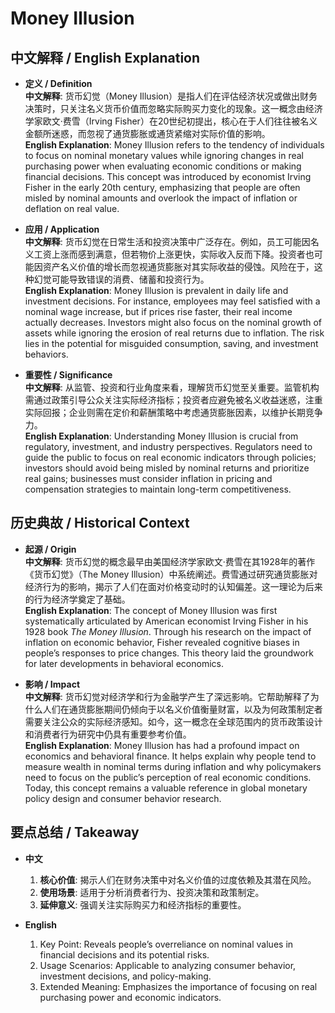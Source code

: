 # Money Illusion

## 中文解释 / English Explanation

* **定义 / Definition**  
  **中文解释**: 货币幻觉（Money Illusion）是指人们在评估经济状况或做出财务决策时，只关注名义货币价值而忽略实际购买力变化的现象。这一概念由经济学家欧文·费雪（Irving Fisher）在20世纪初提出，核心在于人们往往被名义金额所迷惑，而忽视了通货膨胀或通货紧缩对实际价值的影响。  
  **English Explanation**: Money Illusion refers to the tendency of individuals to focus on nominal monetary values while ignoring changes in real purchasing power when evaluating economic conditions or making financial decisions. This concept was introduced by economist Irving Fisher in the early 20th century, emphasizing that people are often misled by nominal amounts and overlook the impact of inflation or deflation on real value.

* **应用 / Application**  
  **中文解释**: 货币幻觉在日常生活和投资决策中广泛存在。例如，员工可能因名义工资上涨而感到满意，但若物价上涨更快，实际收入反而下降。投资者也可能因资产名义价值的增长而忽视通货膨胀对其实际收益的侵蚀。风险在于，这种幻觉可能导致错误的消费、储蓄和投资行为。  
  **English Explanation**: Money Illusion is prevalent in daily life and investment decisions. For instance, employees may feel satisfied with a nominal wage increase, but if prices rise faster, their real income actually decreases. Investors might also focus on the nominal growth of assets while ignoring the erosion of real returns due to inflation. The risk lies in the potential for misguided consumption, saving, and investment behaviors.

* **重要性 / Significance**  
  **中文解释**: 从监管、投资和行业角度来看，理解货币幻觉至关重要。监管机构需通过政策引导公众关注实际经济指标；投资者应避免被名义收益迷惑，注重实际回报；企业则需在定价和薪酬策略中考虑通货膨胀因素，以维护长期竞争力。  
  **English Explanation**: Understanding Money Illusion is crucial from regulatory, investment, and industry perspectives. Regulators need to guide the public to focus on real economic indicators through policies; investors should avoid being misled by nominal returns and prioritize real gains; businesses must consider inflation in pricing and compensation strategies to maintain long-term competitiveness.

## 历史典故 / Historical Context

* **起源 / Origin**  
  **中文解释**: 货币幻觉的概念最早由美国经济学家欧文·费雪在其1928年的著作《货币幻觉》（The Money Illusion）中系统阐述。费雪通过研究通货膨胀对经济行为的影响，揭示了人们在面对价格变动时的认知偏差。这一理论为后来的行为经济学奠定了基础。  
  **English Explanation**: The concept of Money Illusion was first systematically articulated by American economist Irving Fisher in his 1928 book *The Money Illusion*. Through his research on the impact of inflation on economic behavior, Fisher revealed cognitive biases in people’s responses to price changes. This theory laid the groundwork for later developments in behavioral economics.

* **影响 / Impact**  
  **中文解释**: 货币幻觉对经济学和行为金融学产生了深远影响。它帮助解释了为什么人们在通货膨胀期间仍倾向于以名义价值衡量财富，以及为何政策制定者需要关注公众的实际经济感知。如今，这一概念在全球范围内的货币政策设计和消费者行为研究中仍具有重要参考价值。  
  **English Explanation**: Money Illusion has had a profound impact on economics and behavioral finance. It helps explain why people tend to measure wealth in nominal terms during inflation and why policymakers need to focus on the public’s perception of real economic conditions. Today, this concept remains a valuable reference in global monetary policy design and consumer behavior research.

## 要点总结 / Takeaway

* **中文**  
  1. **核心价值**: 揭示人们在财务决策中对名义价值的过度依赖及其潜在风险。
  2. **使用场景**: 适用于分析消费者行为、投资决策和政策制定。
  3. **延伸意义**: 强调关注实际购买力和经济指标的重要性。

* **English**  
  1. Key Point: Reveals people’s overreliance on nominal values in financial decisions and its potential risks.
  2. Usage Scenarios: Applicable to analyzing consumer behavior, investment decisions, and policy-making.
  3. Extended Meaning: Emphasizes the importance of focusing on real purchasing power and economic indicators.
